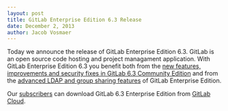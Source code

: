 ```yaml
---
layout: post
title: GitLab Enterprise Edition 6.3 Release
date: December 2, 2013
author: Jacob Vosmaer
---
```

Today we announce the release of GitLab Enterprise Edition 6.3. 
GitLab is an open source code hosting and project managament application.
With GitLab Enterprise Edition 6.3 you benefit both from the [new features, improvements and security fixes in GitLab 6.3 Community Edition](/2013/12/05/gitlab-ce-6-dot-3-dot-1-released/) and from the [advanced LDAP and group sharing features](/features/) of GitLab Enterprise Edition.

Our [subscribers](https://www.gitlab.com/subscription/) can download GitLab 6.3 Enterprise Edition from [GitLab Cloud](https://gitlab.com).
